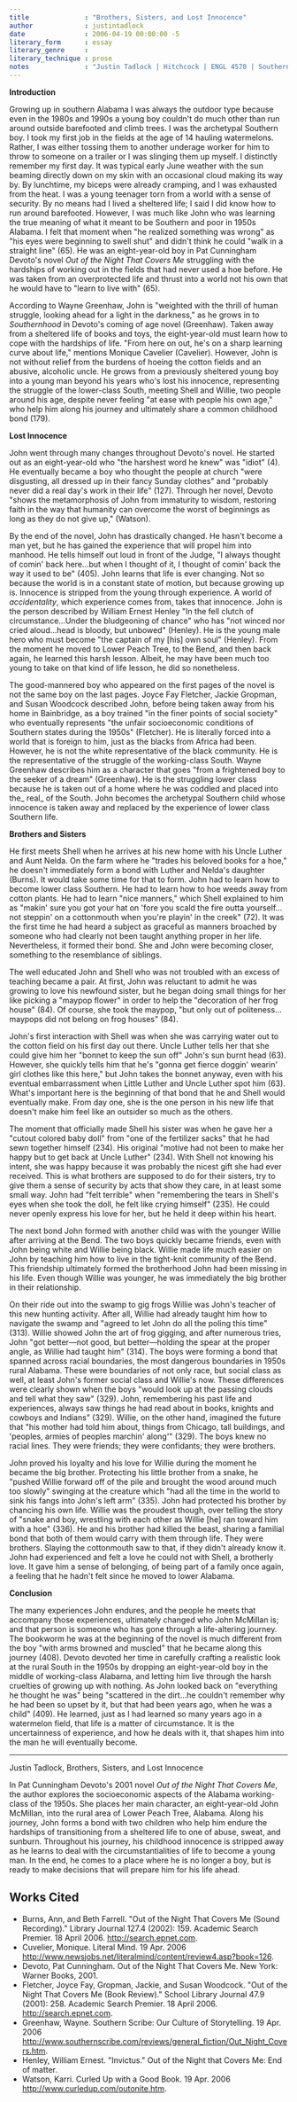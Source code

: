 ```yaml
---
title              : "Brothers, Sisters, and Lost Innocence"
author             : justintadlock
date               : 2006-04-19 00:00:00 -5
literary_form      : essay
literary_genre     :
literary_technique : prose
notes              : "Justin Tadlock | Hitchcock | ENGL 4570 | Southern Literature | April 19, 2006"
---
```


**Introduction**

Growing up in southern Alabama I was always the outdoor type because even in the 1980s and 1990s a young boy couldn't do much other than run around outside barefooted and climb trees. I was the archetypal Southern boy. I took my first job in the fields at the age of 14 hauling watermelons. Rather, I was either tossing them to another underage worker for him to throw to someone on a trailer or I was slinging them up myself. I distinctly remember my first day. It was typical early June weather with the sun beaming directly down on my skin with an occasional cloud making its way by. By lunchtime, my biceps were already cramping, and I was exhausted from the heat. I was a young teenager torn from a world with a sense of security. By no means had I lived a sheltered life; I said I did know how to run around barefooted. However, I was much like John who was learning the true meaning of what it meant to be Southern and poor in 1950s Alabama. I felt that moment when "he realized something was wrong" as "his eyes were beginning to swell shut" and didn't think he could "walk in a straight line" (65). He was an eight-year-old boy in Pat Cunningham Devoto's novel _Out of the Night That Covers Me_ struggling with the hardships of working out in the fields that had never used a hoe before. He was taken from an overprotected life and thrust into a world not his own that he would have to "learn to live with" (65).

According to Wayne Greenhaw, John is "weighted with the thrill of human struggle, looking ahead for a light in the darkness," as he grows in to _Southernhood_ in Devoto's coming of age novel (Greenhaw). Taken away from a sheltered life of books and toys, the eight-year-old must learn how to cope with the hardships of life. "From here on out, he's on a sharp learning curve about life," mentions Monique Cavelier (Cavelier). However, John is not without relief from the burdens of hoeing the cotton fields and an abusive, alcoholic uncle. He grows from a previously sheltered young boy into a young man beyond his years who's lost his innocence, representing the struggle of the lower-class South, meeting Shell and Willie, two people around his age, despite never feeling "at ease with people his own age," who help him along his journey and ultimately share a common childhood bond (179).

**Lost Innocence**

John went through many changes throughout Devoto's novel. He started out as an eight-year-old who "the harshest word he knew" was "idiot" (4). He eventually became a boy who thought the people at church "were disgusting, all dressed up in their fancy Sunday clothes" and "probably never did a real day's work in their life" (127). Through her novel, Devoto "shows the metamorphosis of John from immaturity to wisdom, restoring faith in the way that humanity can overcome the worst of beginnings as long as they do not give up," (Watson).

By the end of the novel, John has drastically changed. He hasn't become a man yet, but he has gained the experience that will propel him into manhood. He tells himself out loud in front of the Judge, "I always thought of comin' back here…but when I thought of it, I thought of comin' back the way it used to be" (405). John learns that life is ever changing. Not so because the world is in a constant state of motion, but because growing up is. Innocence is stripped from the young through experience. A world of _accidentality_, which experience comes from, takes that innocence. John is the person described by William Ernest Henley "In the fell clutch of circumstance…Under the bludgeoning of chance" who has "not winced nor cried aloud…head is bloody, but unbowed" (Henley). He is the young male hero who must become "the captain of my [his] own soul" (Henley). From the moment he moved to Lower Peach Tree, to the Bend, and then back again, he learned this harsh lesson. Albeit, he may have been much too young to take on that kind of life lesson, he did so nonetheless.

The good-mannered boy who appeared on the first pages of the novel is not the same boy on the last pages. Joyce Fay Fletcher, Jackie Gropman, and Susan Woodcock described John, before being taken away from his home in Bainbridge, as a boy trained "in the finer points of social society" who eventually represents "the unfair socioeconomic conditions of Southern states during the 1950s" (Fletcher). He is literally forced into a world that is foreign to him, just as the blacks from Africa had been. However, he is not the white representative of the black community. He is the representative of the struggle of the working-class South. Wayne Greenhaw describes him as a character that goes "from a frightened boy to the seeker of a dream" (Greenhaw). He is the struggling lower class because he is taken out of a home where he was coddled and placed into the_ real_ of the South. John becomes the archetypal Southern child whose innocence is taken away and replaced by the experience of lower class Southern life.

**Brothers and Sisters**

He first meets Shell when he arrives at his new home with his Uncle Luther and Aunt Nelda. On the farm where he "trades his beloved books for a hoe," he doesn't immediately form a bond with Luther and Nelda's daughter (Burns). It would take some time for that to form. John had to learn how to become lower class Southern. He had to learn how to hoe weeds away from cotton plants. He had to learn "nice manners," which Shell explained to him as "makin' sure you got your hat on 'fore you scald the fire outta yourself…not steppin' on a cottonmouth when you're playin' in the creek" (72). It was the first time he had heard a subject as graceful as manners broached by someone who had clearly not been taught anything proper in her life. Nevertheless, it formed their bond. She and John were becoming closer, something to the resemblance of siblings.

The well educated John and Shell who was not troubled with an excess of teaching became a pair. At first, John was reluctant to admit he was growing to love his newfound sister, but he began doing small things for her like picking a "maypop flower" in order to help the "decoration of her frog house" (84). Of course, she took the maypop, "but only out of politeness…maypops did not belong on frog houses" (84).

John's first interaction with Shell was when she was carrying water out to the cotton field on his first day out there. Uncle Luther tells her that she could give him her "bonnet to keep the sun off" John's sun burnt head (63). However, she quickly tells him that he's "gonna get fierce doggin' wearin' girl clothes like this here," but John takes the bonnet anyway, even with his eventual embarrassment when Little Luther and Uncle Luther spot him (63). What's important here is the beginning of that bond that he and Shell would eventually make. From day one, she is the one person in his new life that doesn't make him feel like an outsider so much as the others.

The moment that officially made Shell his sister was when he gave her a "cutout colored baby doll" from "one of the fertilizer sacks" that he had sewn together himself (234). His original "motive had not been to make her happy but to get back at Uncle Luther" (234). With Shell not knowing his intent, she was happy because it was probably the nicest gift she had ever received. This is what brothers are supposed to do for their sisters, try to give them a sense of security by acts that show they care, in at least some small way. John had "felt terrible" when "remembering the tears in Shell's eyes when she took the doll, he felt like crying himself" (235). He could never openly express his love for her, but he held it deep within his heart.

The next bond John formed with another child was with the younger Willie after arriving at the Bend. The two boys quickly became friends, even with John being white and Willie being black. Willie made life much easier on John by teaching him how to live in the tight-knit community of the Bend. This friendship ultimately formed the brotherhood John had been missing in his life. Even though Willie was younger, he was immediately the big brother in their relationship.

On their ride out into the swamp to gig frogs Willie was John's teacher of this new hunting activity. After all, Willie had already taught him how to navigate the swamp and "agreed to let John do all the poling this time" (313). Willie showed John the art of frog gigging, and after numerous tries, John "got better—not good, but better—holding the spear at the proper angle, as Willie had taught him" (314). The boys were forming a bond that spanned across racial boundaries, the most dangerous boundaries in 1950s rural Alabama. These were boundaries of not only race, but social class as well, at least John's former social class and Willie's now. These differences were clearly shown when the boys "would look up at the passing clouds and tell what they saw" (329). John, remembering his past life and experiences, always saw things he had read about in books, knights and cowboys and Indians" (329). Willie, on the other hand, imagined the future that "his mother had told him about, things from Chicago, tall buildings, and 'peoples, armies of peoples marchin' along'" (329). The boys knew no racial lines. They were friends; they were confidants; they were brothers.

John proved his loyalty and his love for Willie during the moment he became the big brother. Protecting his little brother from a snake, he "pushed Willie forward off of the pile and brought the wood around much too slowly" swinging at the creature which "had all the time in the world to sink his fangs into John's left arm" (335). John had protected his brother by chancing his own life. Willie was the proudest though, over telling the story of "snake and boy, wrestling with each other as Willie [he] ran toward him with a hoe" (336). He and his brother had killed the beast, sharing a familial bond that both of them would carry with them through life. They were brothers. Slaying the cottonmouth saw to that, if they didn't already know it. John had experienced and felt a love he could not with Shell, a brotherly love. It gave him a sense of belonging, of being part of a family once again, a feeling that he hadn't felt since he moved to lower Alabama.

**Conclusion**

The many experiences John endures, and the people he meets that accompany those experiences, ultimately changed who John McMillan is; and that person is someone who has gone through a life-altering journey. The bookworm he was at the beginning of the novel is much different from the boy "with arms browned and muscled" that he became along this journey (408). Devoto devoted her time in carefully crafting a realistic look at the rural South in the 1950s by dropping an eight-year-old boy in the middle of working-class Alabama, and letting him live through the harsh cruelties of growing up with nothing. As John looked back on "everything he thought he was" being "scattered in the dirt…he couldn't remember why he had been so upset by it, but that had been years ago, when he was a child" (409). He learned, just as I had learned so many years ago in a watermelon field, that life is a matter of circumstance. It is the uncertainness of experience, and how he deals with it, that shapes him into the man he will eventually become.

------

Justin Tadlock, Brothers, Sisters, and Lost Innocence

In Pat Cunningham Devoto's 2001 novel _Out of the Night That Covers Me_, the author explores the socioeconomic aspects of the Alabama working-class of the 1950s. She places her main character, an eight-year-old John McMillan, into the rural area of Lower Peach Tree, Alabama. Along his journey, John forms a bond with two children who help him endure the hardships of transitioning from a sheltered life to one of abuse, sweat, and sunburn. Throughout his journey, his childhood innocence is stripped away as he learns to deal with the circumstantialities of life to become a young man. In the end, he comes to a place where he is no longer a boy, but is ready to make decisions that will prepare him for his life ahead.

## Works Cited

- Burns, Ann, and Beth Farrell. "Out of the Night That Covers Me (Sound Recording)." Library Journal 127.4 (2002): 159. Academic Search Premier. 18 April 2006. http://search.epnet.com.
- Cuvelier, Monique. Literal Mind. 19 Apr. 2006 http://www.newsjobs.net/literalmind/content/review4.asp?book=126.
- Devoto, Pat Cunningham. Out of the Night That Covers Me. New York: Warner Books, 2001.
- Fletcher, Joyce Fay, Gropman, Jackie, and Susan Woodcock. "Out of the Night That Covers Me (Book Review)." School Library Journal 47.9 (2001): 258. Academic Search Premier. 18 April 2006. http://search.epnet.com.
- Greenhaw, Wayne. Southern Scribe: Our Culture of Storytelling. 19 Apr. 2006 http://www.southernscribe.com/reviews/general_fiction/Out_Night_Covers.htm.
- Henley, William Ernest. "Invictus." Out of the Night that Covers Me: End of matter.
- Watson, Karri. Curled Up with a Good Book. 19 Apr. 2006 http://www.curledup.com/outonite.htm.
